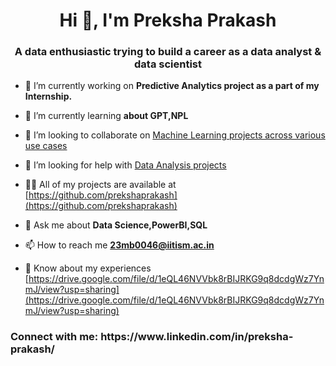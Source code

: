 <h1 align="center">Hi 👋, I'm Preksha Prakash</h1>
<h3 align="center">A data enthusiastic trying to build a career as a data analyst & data scientist</h3>

- 🔭 I’m currently working on **Predictive Analytics project as a part of my Internship.**

- 🌱 I’m currently learning **about GPT,NPL**

- 👯 I’m looking to collaborate on [Machine Learning projects across various use cases](https://github.com/prekshaprakash/PythonProjects)

- 🤝 I’m looking for help with [Data Analysis projects](https://github.com/prekshaprakash/Data-Analysis-Projects)

- 👨‍💻 All of my projects are available at [https://github.com/prekshaprakash](https://github.com/prekshaprakash)

- 💬 Ask me about **Data Science,PowerBI,SQL**

- 📫 How to reach me **23mb0046@iitism.ac.in**

- 📄 Know about my experiences [https://drive.google.com/file/d/1eQL46NVVbk8rBIJRKG9q8dcdgWz7YnmJ/view?usp=sharing](https://drive.google.com/file/d/1eQL46NVVbk8rBIJRKG9q8dcdgWz7YnmJ/view?usp=sharing)

<h3 align="left">Connect with me: https://www.linkedin.com/in/preksha-prakash/ </h3>
<p align="left">
</p>
